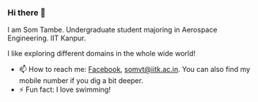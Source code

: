 ### Hi there 👋

<!--
**SomTambe/SomTambe** is a ✨ _special_ ✨ repository because its `README.md` (this file) appears on your GitHub profile.

Here are some ideas to get you started:

- 🔭 I’m currently working on ...
- 🌱 I’m currently learning ...
- 👯 I’m looking to collaborate on ...
- 🤔 I’m looking for help with ...
- 💬 Ask me about ...
- 📫 How to reach me: ...
- 😄 Pronouns: ...
- ⚡ Fun fact: ...
-->

I am Som Tambe. Undergraduate student majoring in Aerospace Engineering. IIT Kanpur.

I like exploring different domains in the whole wide world!
<!--- 🌱 I’m currently learning [German](https://en.wikipedia.org/wiki/German_language).-->
- 📫 How to reach me: [Facebook](https://facebook.com/tambesom), [somvt@iitk.ac.in](mailto:somvt@iitk.ac.in). You can also find my mobile number if you dig a bit deeper.
- ⚡ Fun fact: I love swimming! 
